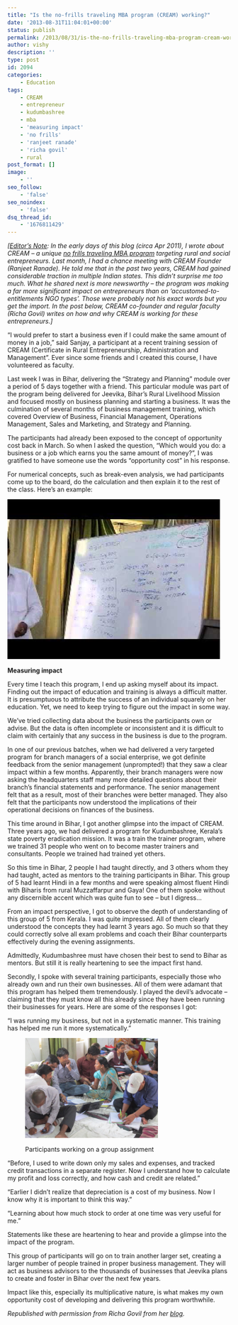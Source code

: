 ```yaml
---
title: "Is the no-frills traveling MBA program (CREAM) working?"
date: '2013-08-31T11:04:01+00:00'
status: publish
permalink: /2013/08/31/is-the-no-frills-traveling-mba-program-cream-working
author: vishy
description: ''
type: post
id: 2094
categories:
    - Education
tags:
    - CREAM
    - entrepreneur
    - kudumbashree
    - mba
    - 'measuring impact'
    - 'no frills'
    - 'ranjeet ranade'
    - 'richa govil'
    - rural
post_format: []
image:
    - ''
seo_follow:
    - 'false'
seo_noindex:
    - 'false'
dsq_thread_id:
    - '1676811429'
---
```

*\[<span style="text-decoration: underline;">Editor’s Note</span>: In the early days of this blog (circa Apr 2011), I wrote about CREAM – a unique [no frills traveling MBA program](http://www.techsangam.com/2011/04/15/no-frills-mba-program-from-trees/) targeting rural and social entrepreneurs. Last month, I had a chance meeting with CREAM Founder (Ranjeet Ranade). He told me that in the past two years, CREAM had gained considerable traction in multiple Indian states. This didn’t surprise me too much. What he shared next is more newsworthy – the program was making a far more significant impact on entrepreneurs than on ‘accustomed-to-entitlements NGO types’. Those were probably not his exact words but you get the import. In the post below, CREAM co-founder and regular faculty (Richa Govil) writes on how and why CREAM is working for these entrepreneurs.\]*

“I would prefer to start a business even if I could make the same amount of money in a job,” said Sanjay, a participant at a recent training session of CREAM (Certificate in Rural Entrepreneurship, Administration and Management”. Ever since some friends and I created this course, I have volunteered as faculty.

Last week I was in Bihar, delivering the “Strategy and Planning” module over a period of 5 days together with a friend. This particular module was part of the program being delivered for Jeevika, Bihar’s Rural Livelihood Mission and focused mostly on business planning and starting a business. It was the culmination of several months of business management training, which covered Overview of Business, Financial Management, Operations Management, Sales and Marketing, and Strategy and Planning.

The participants had already been exposed to the concept of opportunity cost back in March. So when I asked the question, “Which would you do: a business or a job which earns you the same amount of money?”, I was gratified to have someone use the words “opportunity cost” in his response.

For numerical concepts, such as break-even analysis, we had participants come up to the board, do the calculation and then explain it to the rest of the class. Here’s an example:

[![cream_impact_pic](../../../../uploads/2013/08/cream_impact_pic.jpg)](../../../../uploads/2013/08/cream_impact_pic.jpg)

**Measuring impact**

Every time I teach this program, I end up asking myself about its impact. Finding out the impact of education and training is always a difficult matter. It is presumptuous to attribute the success of an individual squarely on her education. Yet, we need to keep trying to figure out the impact in some way.

We’ve tried collecting data about the business the participants own or advise. But the data is often incomplete or inconsistent and it is difficult to claim with certainly that any success in the business is due to the program.

In one of our previous batches, when we had delivered a very targeted program for branch managers of a social enterprise, we got definite feedback from the senior management (unprompted!) that they saw a clear impact within a few months. Apparently, their branch managers were now asking the headquarters staff many more detailed questions about their branch’s financial statements and performance. The senior management felt that as a result, most of their branches were better managed. They also felt that the participants now understood the implications of their operational decisions on finances of the business.

This time around in Bihar, I got another glimpse into the impact of CREAM. Three years ago, we had delivered a program for Kudumbashree, Kerala’s state poverty eradication mission. It was a train the trainer program, where we trained 31 people who went on to become master trainers and consultants. People we trained had trained yet others.

So this time in Bihar, 2 people I had taught directly, and 3 others whom they had taught, acted as mentors to the training participants in Bihar. This group of 5 had learnt Hindi in a few months and were speaking almost fluent Hindi with Biharis from rural Muzzaffarpur and Gaya! One of them spoke without any discernible accent which was quite fun to see – but I digress…

From an impact perspective, I got to observe the depth of understanding of this group of 5 from Kerala. I was quite impressed. All of them clearly understood the concepts they had learnt 3 years ago. So much so that they could correctly solve all exam problems and coach their Bihar counterparts effectively during the evening assignments.

Admittedly, Kudumbashree must have chosen their best to send to Bihar as mentors. But still it is really heartening to see the impact first hand.

Secondly, I spoke with several training participants, especially those who already own and run their own businesses. All of them were adamant that this program has helped them tremendously. I played the devil’s advocate – claiming that they must know all this already since they have been running their businesses for years. Here are some of the responses I got:

“I was running my business, but not in a systematic manner. This training has helped me run it more systematically.”

<figure aria-describedby="caption-attachment-2096" class="wp-caption alignright" id="attachment_2096" style="width: 300px">

[![Participants working on a group assignment](../../../../uploads/2013/08/cream_impact_assignment.jpg)](../../../../uploads/2013/08/cream_impact_assignment.jpg)<figcaption class="wp-caption-text" id="caption-attachment-2096">Participants working on a group assignment</figcaption></figure>

“Before, I used to write down only my sales and expenses, and tracked credit transactions in a separate register. Now I understand how to calculate my profit and loss correctly, and how cash and credit are related.”

“Earlier I didn’t realize that depreciation is a cost of my business. Now I know why it is important to think this way.”

“Learning about how much stock to order at one time was very useful for me.”

Statements like these are heartening to hear and provide a glimpse into the impact of the program.

This group of participants will go on to train another larger set, creating a larger number of people trained in proper business management. They will act as business advisors to the thousands of businesses that Jeevika plans to create and foster in Bihar over the next few years.

Impact like this, especially its multiplicative nature, is what makes my own opportunity cost of developing and delivering this program worthwhile.

*Republished with permission from Richa Govil from her [blog](http://stirringthepyramid.wordpress.com/2013/08/27/business-management-training-bihar-impact/).*
